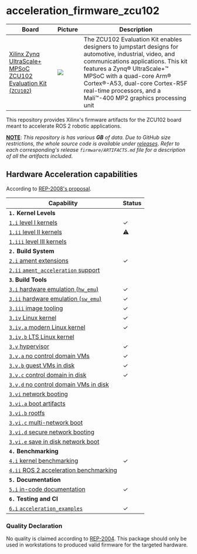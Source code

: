 # acceleration_firmware_zcu102

| Board | Picture | Description |
|------------|-------|-------------|
| [Xilinx Zynq UltraScale+ MPSoC ZCU102 Evaluation Kit (`ZCU102`)](https://www.xilinx.com/products/boards-and-kits/ek-u1-zcu102-g.html) | ![](https://www.xilinx.com/content/dam/xilinx/imgs/kits/whats-inside/zcu102-evaluation-board-w.jpg) | The ZCU102 Evaluation Kit enables designers to jumpstart designs for automotive, industrial, video, and communications applications. This kit features a Zynq® UltraScale+™ MPSoC with a quad-core Arm® Cortex®-A53, dual-core Cortex-R5F real-time processors, and a Mali™-400 MP2 graphics processing unit  | 

This repository provides Xilinx's firmware artifacts for the ZCU102 board meant to accelerate ROS 2 robotic applications.

<ins>**NOTE**</ins>: *This repository is has various **GB** of data. Due to GitHub size restrictions, the whole source code is available under [releases](https://github.com/ros-acceleration/acceleration_firmware_zcu102/releases)*. *Refer to each corresponding's release `firmware/ARTIFACTS.md` file for a description of all the artifacts included*.

## Hardware Acceleration capabilities

According to [REP-2008's proposal](https://github.com/ros-infrastructure/rep/pull/324).

| Capability | Status |
|------------|--------|
| **`1.` Kernel Levels** | |
| [`1.i` level I kernels](https://ros.org/reps/rep-2008.html#i) | ✓ |
| [`1.ii` level II kernels](https://ros.org/reps/rep-2008.html#ii) | :warning: |
| [`1.iii` level III kernels](https://ros.org/reps/rep-2008.html#iii) |  |
| **`2.` Build System** | |
| [`2.i` ament extensions](https://ros.org/reps/rep-2008.html#id13) | ✓ |
| [`2.ii` `ament_acceleration` support](https://ros.org/reps/rep-2008.html#id14) | |
| **`3`. Build Tools** | |
| [`3.i` hardware emulation (`hw_emu`) ](https://ros.org/reps/rep-2008.html#id15) | ✓ |
| [`3.ii` hardware emulation (`sw_emu`)](https://ros.org/reps/rep-2008.html#id16) | ✓ |
| [`3.iii` image tooling](https://ros.org/reps/rep-2008.html#id17) | ✓ |
| [`3.iv` Linux kernel ](https://ros.org/reps/rep-2008.html#iv) | ✓ |
| [`3.iv.a` modern Linux kernel](https://ros.org/reps/rep-2008.html#iv-a) | ✓ |
| [`3.iv.b` LTS Linux kernel](https://ros.org/reps/rep-2008.html#iv-b) | |
| [`3.v` hypervisor ](https://ros.org/reps/rep-2008.html#v) | ✓ |
| [`3.v.a` no control domain VMs](https://ros.org/reps/rep-2008.html#v-a) | ✓ |
| [`3.v.b` guest VMs in disk](https://ros.org/reps/rep-2008.html#v-b) | ✓ |
| [`3.v.c` control domain in disk](https://ros.org/reps/rep-2008.html#v-c) | ✓  |
| [`3.v.d` no control domain VMs in disk](https://ros.org/reps/rep-2008.html#v-d) | |
| [`3.vi` network booting ](https://ros.org/reps/rep-2008.html#vi) | |
| [`3.vi.a` boot artifacts ](https://ros.org/reps/rep-2008.html#vi-a) | |
| [`3.vi.b` rootfs ](https://ros.org/reps/rep-2008.html#vi-b) | |
| [`3.vi.c` multi-network boot](https://ros.org/reps/rep-2008.html#vi-c) | |
| [`3.vi.d` secure network booting](https://ros.org/reps/rep-2008.html#vi-d) | |
| [`3.vi.e` save in disk network boot](https://ros.org/reps/rep-2008.html#vi-e) | |
| **`4.` Benchmarking** | |
| [`4.i` kernel benchmarking](https://ros.org/reps/rep-2008.html#id18) | ✓ |
| [`4.ii` ROS 2 acceleration benchmarking](https://ros.org/reps/rep-2008.html#id19) | |
| **`5.` Documentation** | |
| [`5.i` in-code documentation](https://ros.org/reps/rep-2008.html#id20) | ✓ |
| **`6.` Testing and CI** | |
| [`6.i` `acceleration_examples` ](https://ros.org/reps/rep-2008.html#id21) | ✓ |


### Quality Declaration

No quality is claimed according to [REP-2004](https://www.ros.org/reps/rep-2004.html). This package should only be used in workstations to produced valid firmware for the targeted hardware.
